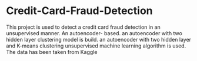 # Credit-Card-Fraud-Detection
This project is used to detect a credit card fraud detection in an unsupervised manner. An autoencoder- based. an autoencoder with two hidden layer clustering model is build. an autoencoder with two hidden layer and K-means clustering unsupervised machine learning algorithm is used. The data has been taken from Kaggle
